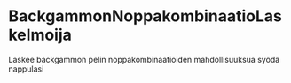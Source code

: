 # BackgammonNoppakombinaatioLaskelmoija
Laskee backgammon pelin noppakombinaatioiden mahdollisuuksua syödä nappulasi
